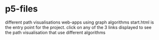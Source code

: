 # p5-files
different path visualisations web-apps using graph algorithms
start.html is the entry point for the project.
click on any of the 3 links displayed to see the path visualisation that use different algorithms
